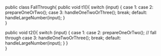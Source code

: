 public class FallThrough{
  public void t1(){
    switch (input) {
      case 1:
      case 2:
        prepareOneOrTwo();
      case 3:
        handleOneTwoOrThree();
        break;
      default:
        handleLargeNumber(input);
    }  
  }
  
  public void t2(){
    switch (input) {
      case 1:
      case 2:
        prepareOneOrTwo();
        // fall through
      case 3:
        handleOneTwoOrThree();
        break;
      default:
        handleLargeNumber(input);
    }
  }  
}

